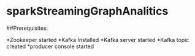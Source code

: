 # sparkStreamingGraphAnalitics

##Prerequisites:

*Zookeeper started
*Kafka Installed
*Kafka server started
*Kafka topic created
*producer console started
